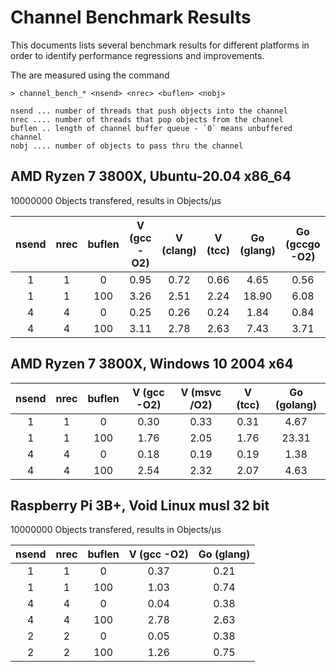# Channel Benchmark Results

This documents lists several benchmark results for different platforms in order to
identify performance regressions and improvements.

The are measured using the command

```
> channel_bench_* <nsend> <nrec> <buflen> <nobj>

nsend ... number of threads that push objects into the channel
nrec .... number of threads that pop objects from the channel
buflen .. length of channel buffer queue - `0` means unbuffered channel
nobj .... number of objects to pass thru the channel
```

## AMD Ryzen 7 3800X, Ubuntu-20.04 x86_64

10000000 Objects transfered, results in Objects/µs

| nsend | nrec | buflen | **V (gcc -O2)** | **V (clang)** | **V (tcc)** | **Go (glang)** | **Go (gccgo -O2)** |
| :---: | :---:| :---:  |      :---:      |    :---:      |    :---:    |     :---:      |      :---:         |
|   1   |   1  |    0   |      0.95       |    0.72       |    0.66     |      4.65      |       0.56         |
|   1   |   1  |   100  |      3.26       |    2.51       |    2.24     |     18.90      |       6.08         |
|   4   |   4  |    0   |      0.25       |    0.26       |    0.24     |      1.84      |       0.84         |
|   4   |   4  |   100  |      3.11       |    2.78       |    2.63     |      7.43      |       3.71         |

## AMD Ryzen 7 3800X, Windows 10 2004 x64

| nsend | nrec | buflen | **V (gcc -O2)**  | **V (msvc /O2)** | **V (tcc)** | **Go (golang)** |
| :---: | :---:| :---:  |      :---:       |      :---:       |    :---:    |     :---:       |
|   1   |   1  |    0   |      0.30        |      0.33        |    0.31     |      4.67       |
|   1   |   1  |   100  |      1.76        |      2.05        |    1.76     |     23.31       |
|   4   |   4  |    0   |      0.18        |      0.19        |    0.19     |      1.38       |
|   4   |   4  |   100  |      2.54        |      2.32        |    2.07     |      4.63       |

## Raspberry Pi 3B+, Void Linux musl 32 bit

10000000 Objects transfered, results in Objects/µs

| nsend | nrec | buflen | **V (gcc -O2)** | **Go (glang)** |
| :---: | :---:| :---:  |      :---:      |     :---:      |
|   1   |   1  |    0   |      0.37       |     0.21       |
|   1   |   1  |   100  |      1.03       |     0.74       |
|   4   |   4  |    0   |      0.04       |     0.38       |
|   4   |   4  |   100  |      2.78       |     2.63       |
|   2   |   2  |    0   |      0.05       |     0.38       |
|   2   |   2  |   100  |      1.26       |     0.75       |
